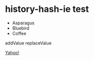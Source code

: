history-hash-ie test
====================

-   Asparagus
-   Bluebird
-   Coffee

addValue replaceValue

[Yahoo!](http://www.yahoo.com)
